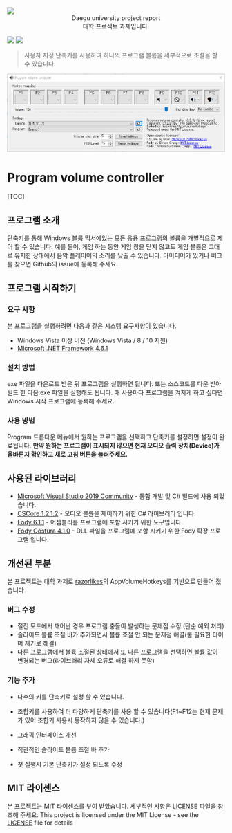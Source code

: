 <img align="center" src="https://daegu.ac.kr/resources/images/site/layout/header_logo.gif">

<center>
    Daegu university project report </br>
    대학 프로젝트 과제입니다.
</center>

![](https://img.shields.io/github/license/yeosj116/AppVolumeHotkeys)
![](https://img.shields.io/github/downloads/yeosj116/AppVolumeHotkeys/total)

> 사용자 지정 단축키를 사용하여 하나의 프로그램 볼륨을 세부적으로 조절을 할 수 있습니다.

![](https://github.com/YeoSJ116/AppVolumeHotkeys/blob/master/screenshot.PNG?raw=true)

# Program volume controller

[TOC]



## 프로그램 소개

단축키를 통해 Windows 볼륨 믹서에있는 모든 응용 프로그램의 볼륨을 개별적으로 제어 할 수 있습니다.
예를 들어, 게임 하는 동안 게임 창을 닫지 않고도 게임 볼륨은 그대로 유지한 상태에서 음악 플레이어의 소리를 낮출 수 있습니다.
아이디어가 있거나 버그를 찾으면 Github의 issue에 등록해 주세요.



## 프로그램 시작하기

### 요구 사항

본 프로그램을 실행하려면 다음과 같은 시스템 요구사항이 있습니다.
* Windows Vista 이상 버전 (Windows Vista / 8 / 10 지원)
* [Microsoft .NET Framework 4.6.1](https://www.microsoft.com/en-us/download/details.aspx?id=49981)

### 설치 방법
exe 파일을 다운로드 받은 뒤 프로그램을 실행하면 됩니다.
또는 소스코드를 다운 받아 빌드 한 다음 exe 파일을 실행해도 됩니다.
매 사용마다 프로그램을 켜지게 하고 싶다면 Windows 시작 프로그램에 등록해 주세요.

### 사용 방법
Program 드롭다운 메뉴에서 원하는 프로그램을 선택하고 단축키를 설정하면 설정이 완료됩니다. **만약 원하는 프로그램이 표시되지 않으면 현재 오디오 출력 장치(Device)가 올바른지 확인하고 새로 고침 버튼을 눌러주세요.**



## 사용된 라이브러리

* [Microsoft Visual Studio 2019 Community](https://www.visualstudio.com/vs/) - 통합 개발 및 C# 빌드에 사용 되었습니다.
* [CSCore 1.2.1.2](https://github.com/filoe/cscore) - 오디오 볼륨을 제어하기 위한 C# 라이브러리 입니다.
* [Fody 6.1.1](https://github.com/Fody/Fody) - 어셈블리를 프로그램에 포함 시키기 위한 도구입니다.
* [Fody Costura 4.1.0](https://github.com/Fody/Costura) - DLL 파일을 프로그램에 포함 시키기 위한 Fody 확장 프로그램 입니다.



## 개선된 부분
본 프로젝트는 대학 과제로 [razorlikes](https://github.com/razorlikes/AppVolumeHotkeys)의 AppVolumeHotkeys를 기반으로 만들어 졌습니다.

### 버그 수정

- 절전 모드에서 깨어난 경우 프로그램 충돌이 발생하는 문제점 수정 (단순 예외 처리)
- 슬라이드 볼륨 조절 바가 추가되면서 볼륨 조절 안 되는 문제점 해결(불 필요한 타이머 제거로 해결)
- 다른 프로그램에서 볼륨 조절된 상태에서 또 다른 프로그램을 선택하면 볼륨 값이 변경되는 버그(라이브러리 자체 오류로 해결 하지 못함)

### 기능 추가

- 다수의 키를 단축키로 설정 할 수 있습니다.

- 조합키를 사용하여 더 다양하게 단축키를 사용 할 수 있습니다(F1~F12는 현재 문제가 있어 조합키 사용시 동작하지 않을 수 있습니다.)

- 그래픽 인터페이스 개선

- 직관적인 슬라이드 볼륨 조절 바 추가

- 첫 실행시 기본 단축키가 설정 되도록 수정

  

## MIT 라이센스
본 프로젝트는 MIT 라이센스를 부여 받았습니다. 세부적인 사항은 [LICENSE](LICENSE) 파일을 참조해 주세요.
This project is licensed under the MIT License - see the [LICENSE](LICENSE) file for details